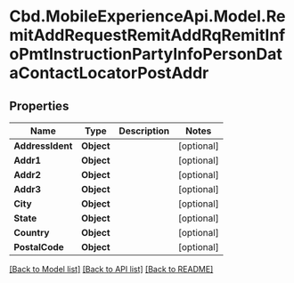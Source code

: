 # Cbd.MobileExperienceApi.Model.RemitAddRequestRemitAddRqRemitInfoPmtInstructionPartyInfoPersonDataContactLocatorPostAddr

## Properties

Name | Type | Description | Notes
------------ | ------------- | ------------- | -------------
**AddressIdent** | **Object** |  | [optional] 
**Addr1** | **Object** |  | [optional] 
**Addr2** | **Object** |  | [optional] 
**Addr3** | **Object** |  | [optional] 
**City** | **Object** |  | [optional] 
**State** | **Object** |  | [optional] 
**Country** | **Object** |  | [optional] 
**PostalCode** | **Object** |  | [optional] 

[[Back to Model list]](../README.md#documentation-for-models) [[Back to API list]](../README.md#documentation-for-api-endpoints) [[Back to README]](../README.md)

